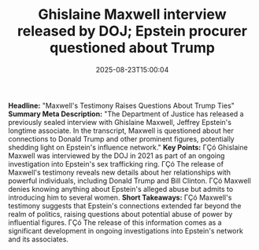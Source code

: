 ﻿---
title: "Ghislaine Maxwell interview released by DOJ; Epstein procurer questioned about Trump"
date: "2025-08-23T15:00:04"
category: "Markets"
summary: ""
slug: "ghislaine maxwell interview released by doj epstein procurer"
source_urls:
  - "https://www.cnbc.com/2025/08/22/ghislaine-maxwell-transcripts-trump-epstein-doj.html"
seo:
  title: "Ghislaine Maxwell interview released by DOJ; Epstein procurer questioned about Trump | Hash n Hedge"
  description: ""
  keywords: ["news", "markets", "brief"]
---
**Headline:**  "Maxwell's Testimony Raises Questions About Trump Ties"  **Summary Meta Description:**  "The Department of Justice has released a previously sealed interview with Ghislaine Maxwell, Jeffrey Epstein's longtime associate. In the transcript, Maxwell is questioned about her connections to Donald Trump and other prominent figures, potentially shedding light on Epstein's influence network."  **Key Points:**  ΓÇó Ghislaine Maxwell was interviewed by the DOJ in 2021 as part of an ongoing investigation into Epstein's sex trafficking ring. ΓÇó The release of Maxwell's testimony reveals new details about her relationships with powerful individuals, including Donald Trump and Bill Clinton. ΓÇó Maxwell denies knowing anything about Epstein's alleged abuse but admits to introducing him to several women.  **Short Takeaways:**  ΓÇó Maxwell's testimony suggests that Epstein's connections extended far beyond the realm of politics, raising questions about potential abuse of power by influential figures. ΓÇó The release of this information comes as a significant development in ongoing investigations into Epstein's network and its associates. 
